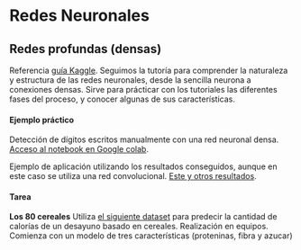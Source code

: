 # Redes Neuronales


## Redes profundas (densas)


Referencia [guía Kaggle](https://www.kaggle.com/learn/intro-to-deep-learning "Tutorial"). Seguimos la tutoría para comprender la naturaleza y estructura de las redes neuronales, desde la sencilla neurona a conexiones densas.
Sirve para prácticar con los tutoriales las diferentes fases del proceso, y conocer algunas de sus características.

#### Ejemplo práctico

Detección de dígitos escritos manualmente con una red neuronal densa. [Acceso al notebook en Google colab](https://colab.research.google.com/drive/1ye-nrSE2U1pkuT1Bu6WhbqrClTULWwT4?usp=sharing). 

Ejemplo de aplicación utilizando los resultados conseguidos, aunque en este caso se utiliza una red convolucional. [Este y otros resultados](https://www.ringa-tech.com).

#### Tarea

**Los 80 cereales**
    Utiliza [el siguiente dataset](https://www.kaggle.com/datasets/crawford/80-cereals) para predecir la cantidad de calorías de un desayuno basado en cereales. Realización en equipos. Comienza con un modelo de tres características (proteninas, fibra y azucar)